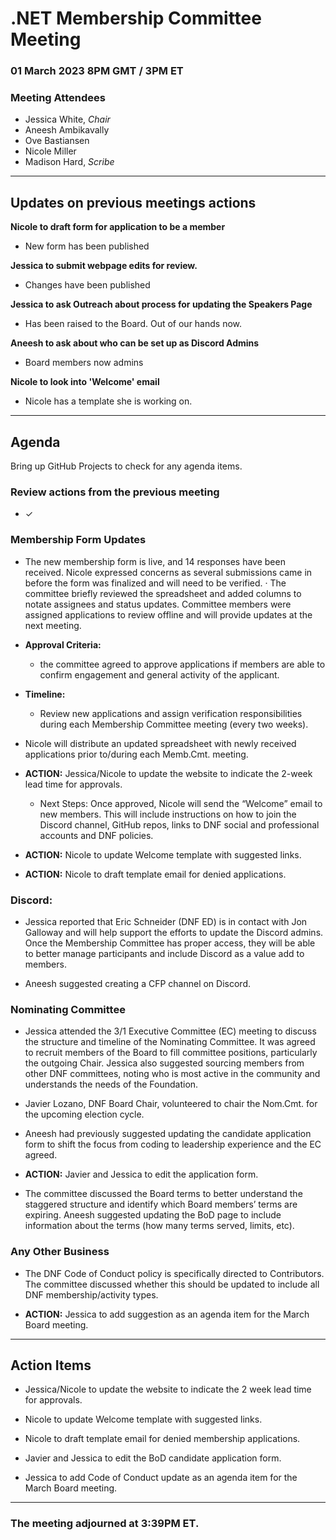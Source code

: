 # .NET Membership Committee Meeting

### 01 March 2023 8PM GMT / 3PM ET 

### Meeting Attendees

* Jessica White, *Chair*
* Aneesh Ambikavally
* Ove Bastiansen
* Nicole Miller
* Madison Hard, *Scribe*

---

## Updates on previous meetings actions

**Nicole to draft form for application to be a member**

* New form has been published

**Jessica to submit webpage edits for review.**
    
*  Changes have been published

**Jessica to ask Outreach about process for updating the Speakers Page**

* Has been raised to the Board. Out of our hands now.

**Aneesh to ask about who can be set up as Discord Admins**

* Board members now admins

**Nicole to look into 'Welcome' email**

* Nicole has a template she is working on.

---

## Agenda

Bring up GitHub Projects to check for any agenda items.

### **Review actions from the previous meeting**
- ✓

### **Membership Form Updates**

* The new membership form is live, and 14 responses have been received. Nicole expressed concerns as several submissions came in before the form was finalized and will need to be verified. · The committee briefly reviewed the spreadsheet and added columns to notate assignees and status updates. Committee members were assigned applications to review offline and will provide updates at the next meeting.

* **Approval Criteria:** 
    * the committee agreed to approve applications if members are able to confirm engagement and general activity of the applicant.

* **Timeline:** 
    * Review new applications and assign verification responsibilities during each Membership Committee meeting (every two weeks).

* Nicole will distribute an updated spreadsheet with newly received applications prior to/during each Memb.Cmt. meeting.

* **ACTION:** Jessica/Nicole to update the website to indicate the 2-week lead time for approvals.
    * Next Steps: Once approved, Nicole will send the “Welcome” email to new members. This will include instructions on how to join the Discord channel, GitHub repos, links to DNF social and professional accounts and DNF policies.

* **ACTION:** Nicole to update Welcome template with suggested links.

* **ACTION:** Nicole to draft template email for denied applications.


### **Discord:**

* Jessica reported that Eric Schneider (DNF ED) is in contact with Jon Galloway and will help support the efforts to update the Discord admins. Once the Membership Committee has proper access, they will be able to better manage participants and include Discord as a value add to members.

* Aneesh suggested creating a CFP channel on Discord.

### **Nominating Committee**

* Jessica attended the 3/1 Executive Committee (EC) meeting to discuss the structure and timeline of the Nominating Committee. It was agreed to recruit members of the Board to fill committee positions, particularly the outgoing Chair. Jessica also suggested sourcing members from other DNF committees, noting who is most active in the community and understands the needs of the Foundation.

* Javier Lozano, DNF Board Chair, volunteered to chair the Nom.Cmt. for the upcoming election cycle.

* Aneesh had previously suggested updating the candidate application form to shift the focus from coding to leadership experience and the EC agreed.

* **ACTION:**  Javier and Jessica to edit the application form.

* The committee discussed the Board terms to better understand the staggered structure and identify which Board members’ terms are expiring. Aneesh suggested updating the BoD page to include information about the terms (how many terms served, limits, etc).

### **Any Other Business** 

* The DNF Code of Conduct policy is specifically directed to Contributors. The committee discussed whether this should be updated to include all DNF membership/activity types.

* **ACTION:**  Jessica to add suggestion as an agenda item for the March Board meeting.

---

## Action Items

* Jessica/Nicole to update the website to indicate the 2 week lead time for approvals.

* Nicole to update Welcome template with suggested links.

* Nicole to draft template email for denied membership applications.

* Javier and Jessica to edit the BoD candidate application form.

* Jessica to add Code of Conduct update as an agenda item for the March Board meeting.

---

### The meeting adjourned at 3:39PM ET.

